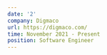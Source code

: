 ```yaml
---
date: '2'
company: Digmaco
url: https://digmaco.com/
time: November 2021 - Present
position: Software Engineer
---
```


